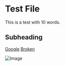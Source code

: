 
# Test File

This is a test with 10 words.

## Subheading

[Google](https://google.com)
[Broken](https://nonexistent.example.com)

![Image](https://example.com/image.jpg)
